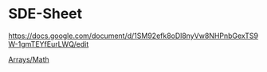 # SDE-Sheet

https://docs.google.com/document/d/1SM92efk8oDl8nyVw8NHPnbGexTS9W-1gmTEYfEurLWQ/edit

[Arrays/Math](./Arrays-Math/README.md)
